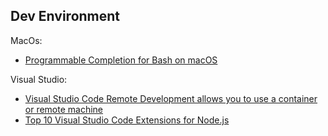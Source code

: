 ## Dev Environment

MacOs:
- [Programmable Completion for Bash on macOS](https://mail.google.com/mail/u/1/#inbox/QgrcJHsNnjvlQSqtRzTSTJJnRfnfsqMHTKQ)

Visual Studio:
- [Visual Studio Code Remote Development allows you to use a container or remote machine](https://www.hanselman.com/blog/VisualStudioCodeRemoteDevelopmentMayChangeEverything.aspx)
- [Top 10 Visual Studio Code Extensions for Node.js](https://developer.okta.com/blog/2019/05/08/top-vs-code-extensions-for-nodejs-developers)
